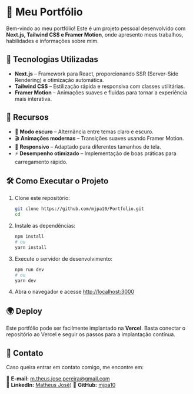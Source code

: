 # 📌 Meu Portfólio  

Bem-vindo ao meu portfólio! Este é um projeto pessoal desenvolvido com **Next.js, Tailwind CSS e Framer Motion**, onde apresento meus trabalhos, habilidades e informações sobre mim.  

## 🚀 Tecnologias Utilizadas  

- **Next.js** – Framework para React, proporcionando SSR (Server-Side Rendering) e otimização automática.  
- **Tailwind CSS** – Estilização rápida e responsiva com classes utilitárias.  
- **Framer Motion** – Animações suaves e fluidas para tornar a experiência mais interativa.  

## 🎨 Recursos  

- 🌙 **Modo escuro** – Alternância entre temas claro e escuro.  
- 🎬 **Animações modernas** – Transições suaves usando Framer Motion.  
- 📱 **Responsivo** – Adaptado para diferentes tamanhos de tela.  
- ⚡ **Desempenho otimizado** – Implementação de boas práticas para carregamento rápido.  

## 🛠️ Como Executar o Projeto  

1. Clone este repositório:  

   ```bash
   git clone https://github.com/mjpa10/Portfolio.git
   cd
   ```

2. Instale as dependências:  

   ```bash
   npm install
   # ou
   yarn install
   ```

3. Execute o servidor de desenvolvimento:  

   ```bash
   npm run dev
   # ou
   yarn dev
   ```

4. Abra o navegador e acesse [http://localhost:3000](http://localhost:3000)  

## 🌍 Deploy  

Este portfólio pode ser facilmente implantado na **Vercel**. Basta conectar o repositório ao Vercel e seguir os passos para a implantação contínua.  

## 📌 Contato  

Caso queira entrar em contato comigo, me encontre em:  

📧 **E-mail:** [m.theus.jose.pereira@gmail.com](mailto:m.theus.jose.pereira@gmail.com)  
💼 **LinkedIn:** [Matheus José](https://www.linkedin.com/in/matheus-josee/)) 
🚀 **GitHub:** [mjpa10](https://github.com/mjpa10)  

